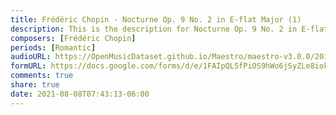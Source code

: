 ```yaml
---
title: Frédéric Chopin - Nocturne Op. 9 No. 2 in E-flat Major (1)
description: This is the description for Nocturne Op. 9 No. 2 in E-flat Major by Frédéric Chopin
composers: [Frédéric Chopin]
periods: [Romantic]
audioURL: https://OpenMusicDataset.github.io/Maestro/maestro-v3.0.0/2011/MIDI-Unprocessed_06_R3_2011_MID--AUDIO_R3-D3_05_Track05_wav.midi
formURL: https://docs.google.com/forms/d/e/1FAIpQLSfPiOS9hWo6jSyZLe8iokc2JFTecOxPoR5JPU6gYYwagnhsvQ/viewform
comments: true
share: true
date: 2021-08-08T07:43:13-06:00
---
```

